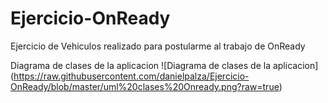 # Ejercicio-OnReady
Ejercicio de Vehiculos realizado para postularme al trabajo de OnReady

Diagrama de clases de la aplicacion
![Diagrama de clases de la aplicacion]
(https://raw.githubusercontent.com/danielpalza/Ejercicio-OnReady/blob/master/uml%20clases%20Onready.png?raw=true)

